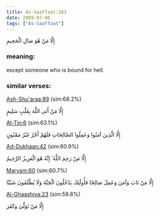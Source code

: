 ```yaml
---
title: As-Saaffaat:163
date: 2009-07-06
tags: ["As-Saaffaat"]
---
```

إِلَّا مَنْ هُوَ صَالِ الْجَحِيمِ
### meaning: 
except someone who is bound for hell.
### similar verses: 

[Ash-Shu'araa:89](/26/89) (sim:68.2%)

إِلَّا مَنْ أَتَى اللَّهَ بِقَلْبٍ سَلِيمٍ

[At-Tin:6](/95/6) (sim:63.1%)

إِلَّا الَّذِينَ آمَنُوا وَعَمِلُوا الصَّالِحَاتِ فَلَهُمْ أَجْرٌ غَيْرُ مَمْنُونٍ

[Ad-Dukhaan:42](/44/42) (sim:60.9%)

إِلَّا مَنْ رَحِمَ اللَّهُ ۚ إِنَّهُ هُوَ الْعَزِيزُ الرَّحِيمُ

[Maryam:60](/19/60) (sim:60.7%)

إِلَّا مَنْ تَابَ وَآمَنَ وَعَمِلَ صَالِحًا فَأُولَٰئِكَ يَدْخُلُونَ الْجَنَّةَ وَلَا يُظْلَمُونَ شَيْئًا

[Al-Ghaashiya:23](/88/23) (sim:59.8%)

إِلَّا مَنْ تَوَلَّىٰ وَكَفَرَ
